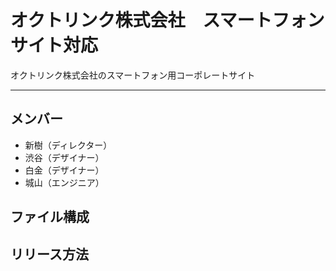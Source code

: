 # オクトリンク株式会社　スマートフォンサイト対応
オクトリンク株式会社のスマートフォン用コーポレートサイト

---

## メンバー
* 新樹（ディレクター）
* 渋谷（デザイナー）
* 白金（デザイナー）
* 城山（エンジニア）

## ファイル構成

## リリース方法
